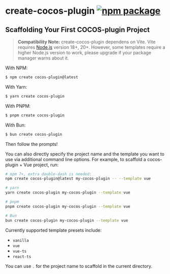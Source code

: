 # create-cocos-plugin <a href="https://npmjs.com/package/create-cocos-plugin"><img src="https://img.shields.io/npm/v/create-cocos-plugin" alt="npm package"></a>

## Scaffolding Your First COCOS-plugin Project

> **Compatibility Note:**
> create-cocos-plugin dependens on Vite. Vite requires [Node.js](https://nodejs.org/en/) version 18+, 20+. However, some templates require a higher Node.js version to work, please upgrade if your package manager warns about it.

With NPM:

```bash
$ npm create cocos-plugin@latest
```

With Yarn:

```bash
$ yarn create cocos-plugin
```

With PNPM:

```bash
$ pnpm create cocos-plugin
```

With Bun:

```bash
$ bun create cocos-plugin
```

Then follow the prompts!

You can also directly specify the project name and the template you want to use via additional command line options. For example, to scaffold a cocos-plugin + Vue project, run:

```bash
# npm 7+, extra double-dash is needed:
npm create cocos-plugin@latest my-cocos-plugin -- --template vue

# yarn
yarn create cocos-plugin my-cocos-plugin --template vue

# pnpm
pnpm create cocos-plugin my-cocos-plugin --template vue

# Bun
bun create cocos-plugin my-cocos-plugin --template vue
```

Currently supported template presets include:

-   `vanilla`
-   `vue`
-   `vue-ts`
-   `react-ts`

You can use `.` for the project name to scaffold in the current directory.
